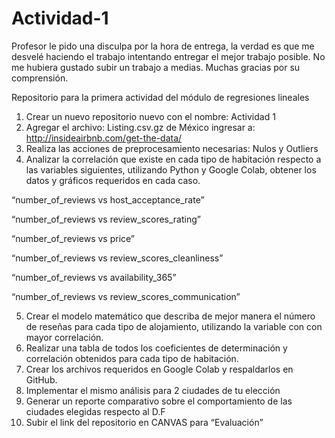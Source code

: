 # Actividad-1

Profesor le pido una disculpa por la hora de entrega, la verdad es que me desvelé haciendo el trabajo intentando entregar el mejor trabajo posible. No me hubiera gustado subir un trabajo a medias. Muchas gracias por su comprensión.


Repositorio para la primera actividad del módulo de regresiones lineales

1. Crear un nuevo repositorio nuevo con el nombre: Actividad 1
2. Agregar el archivo: Listing.csv.gz de México ingresar a: http://insideairbnb.com/get-the-data/
3. Realiza las acciones de preprocesamiento necesarias: Nulos y Outliers
4. Analizar la correlación que existe en cada tipo de habitación respecto a las variables siguientes, utilizando Python y Google Colab, obtener los datos y gráficos requeridos en cada caso.
      

“number_of_reviews vs host_acceptance_rate”

“number_of_reviews  vs review_scores_rating”

“number_of_reviews  vs price”

“number_of_reviews  vs review_scores_cleanliness”

“number_of_reviews  vs availability_365”

“number_of_reviews  vs review_scores_communication”

 

5. Crear el modelo matemático que describa de mejor manera el número de reseñas para cada tipo de alojamiento, utilizando la variable con con mayor correlación.
6. Realizar una tabla de todos los coeficientes de determinación y correlación obtenidos para cada tipo de habitación.
7. Crear los archivos requeridos en Google Colab y respaldarlos en GitHub.
8. Implementar el mismo análisis para 2 ciudades de tu elección
9. Generar un reporte comparativo sobre el comportamiento de las ciudades elegidas respecto al D.F
10. Subir el link del repositorio en CANVAS para “Evaluación”
